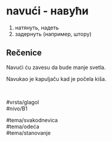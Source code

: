 # navući - навући

1. натянуть, надеть  
2. задернуть (например, штору)

## Rečenice

Navući ću zavesu da bude manje svetla.

Navukao je kapuljaču kad je počela kiša.

<br>

#vrsta/glagol  
#nivo/B1  

#tema/svakodnevica  
#tema/odeća  
#tema/stanovanje  
